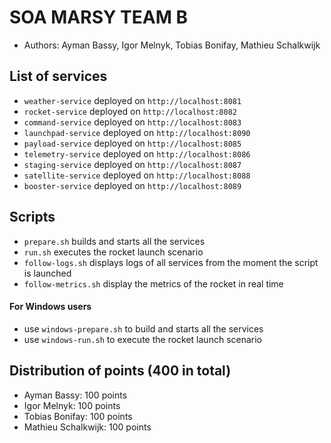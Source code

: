 # SOA MARSY TEAM B

* Authors: Ayman Bassy, Igor Melnyk, Tobias Bonifay, Mathieu Schalkwijk

## List of services

* `weather-service` deployed on `http://localhost:8081`
* `rocket-service` deployed on `http://localhost:8082`
* `command-service` deployed on `http://localhost:8083`
* `launchpad-service` deployed on `http://localhost:8090`
* `payload-service` deployed on `http://localhost:8085`
* `telemetry-service` deployed on `http://localhost:8086`
* `staging-service` deployed on `http://localhost:8087`
* `satellite-service` deployed on `http://localhost:8088`
* `booster-service` deployed on `http://localhost:8089`

## Scripts

* `prepare.sh` builds and starts all the services
* `run.sh` executes the rocket launch scenario
* `follow-logs.sh` displays logs of all services from the moment the script is launched
* `follow-metrics.sh` display the metrics of the rocket in real time

#### For Windows users
* use `windows-prepare.sh` to build and starts all the services
* use `windows-run.sh` to execute the rocket launch scenario

## Distribution of points (400 in total)
* Ayman Bassy: 100 points  
* Igor Melnyk: 100 points  
* Tobias Bonifay: 100 points  
* Mathieu Schalkwijk: 100 points